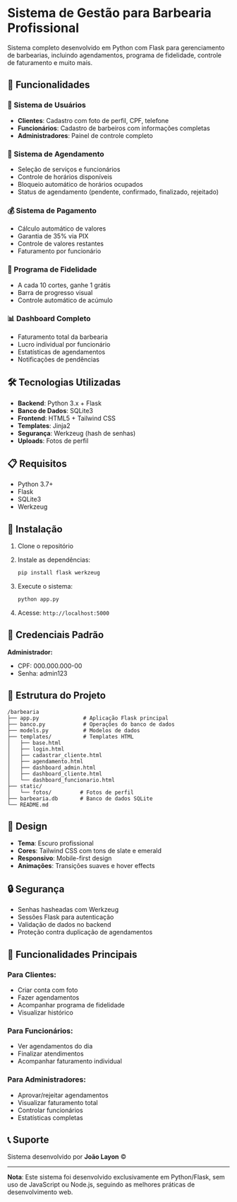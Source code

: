 # Sistema de Gestão para Barbearia Profissional

Sistema completo desenvolvido em Python com Flask para gerenciamento de barbearias, incluindo agendamentos, programa de fidelidade, controle de faturamento e muito mais.

## 🚀 Funcionalidades

### 👥 Sistema de Usuários
- **Clientes**: Cadastro com foto de perfil, CPF, telefone
- **Funcionários**: Cadastro de barbeiros com informações completas
- **Administradores**: Painel de controle completo

### 📅 Sistema de Agendamento
- Seleção de serviços e funcionários
- Controle de horários disponíveis
- Bloqueio automático de horários ocupados
- Status de agendamento (pendente, confirmado, finalizado, rejeitado)

### 💰 Sistema de Pagamento
- Cálculo automático de valores
- Garantia de 35% via PIX
- Controle de valores restantes
- Faturamento por funcionário

### 🎁 Programa de Fidelidade
- A cada 10 cortes, ganhe 1 grátis
- Barra de progresso visual
- Controle automático de acúmulo

### 📊 Dashboard Completo
- Faturamento total da barbearia
- Lucro individual por funcionário
- Estatísticas de agendamentos
- Notificações de pendências

## 🛠️ Tecnologias Utilizadas

- **Backend**: Python 3.x + Flask
- **Banco de Dados**: SQLite3
- **Frontend**: HTML5 + Tailwind CSS
- **Templates**: Jinja2
- **Segurança**: Werkzeug (hash de senhas)
- **Uploads**: Fotos de perfil

## 📋 Requisitos

- Python 3.7+
- Flask
- SQLite3
- Werkzeug

## 🚀 Instalação

1. Clone o repositório
2. Instale as dependências:
   ```bash
   pip install flask werkzeug
   ```

3. Execute o sistema:
   ```bash
   python app.py
   ```

4. Acesse: `http://localhost:5000`

## 👤 Credenciais Padrão

**Administrador:**
- CPF: 000.000.000-00
- Senha: admin123

## 📁 Estrutura do Projeto

```
/barbearia
├── app.py              # Aplicação Flask principal
├── banco.py            # Operações do banco de dados
├── models.py           # Modelos de dados
├── templates/          # Templates HTML
│   ├── base.html
│   ├── login.html
│   ├── cadastrar_cliente.html
│   ├── agendamento.html
│   ├── dashboard_admin.html
│   ├── dashboard_cliente.html
│   └── dashboard_funcionario.html
├── static/
│   └── fotos/         # Fotos de perfil
├── barbearia.db       # Banco de dados SQLite
└── README.md
```

## 🎨 Design

- **Tema**: Escuro profissional
- **Cores**: Tailwind CSS com tons de slate e emerald
- **Responsivo**: Mobile-first design
- **Animações**: Transições suaves e hover effects

## 🔒 Segurança

- Senhas hasheadas com Werkzeug
- Sessões Flask para autenticação
- Validação de dados no backend
- Proteção contra duplicação de agendamentos

## 📱 Funcionalidades Principais

### Para Clientes:
- Criar conta com foto
- Fazer agendamentos
- Acompanhar programa de fidelidade
- Visualizar histórico

### Para Funcionários:
- Ver agendamentos do dia
- Finalizar atendimentos
- Acompanhar faturamento individual

### Para Administradores:
- Aprovar/rejeitar agendamentos
- Visualizar faturamento total
- Controlar funcionários
- Estatísticas completas

## 📞 Suporte

Sistema desenvolvido por **João Layon** ©

---

**Nota**: Este sistema foi desenvolvido exclusivamente em Python/Flask, sem uso de JavaScript ou Node.js, seguindo as melhores práticas de desenvolvimento web.